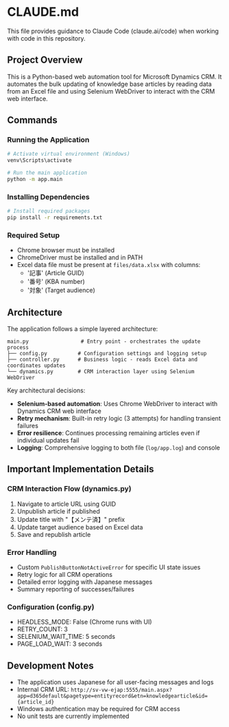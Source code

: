# CLAUDE.md

This file provides guidance to Claude Code (claude.ai/code) when working with code in this repository.

## Project Overview

This is a Python-based web automation tool for Microsoft Dynamics CRM. It automates the bulk updating of knowledge base articles by reading data from an Excel file and using Selenium WebDriver to interact with the CRM web interface.

## Commands

### Running the Application
```bash
# Activate virtual environment (Windows)
venv\Scripts\activate

# Run the main application
python -m app.main
```

### Installing Dependencies
```bash
# Install required packages
pip install -r requirements.txt
```

### Required Setup
- Chrome browser must be installed
- ChromeDriver must be installed and in PATH
- Excel data file must be present at `files/data.xlsx` with columns:
  - '記事' (Article GUID)
  - '番号' (KBA number)
  - '対象' (Target audience)

## Architecture

The application follows a simple layered architecture:

```
main.py                 # Entry point - orchestrates the update process
├── config.py          # Configuration settings and logging setup
├── controller.py      # Business logic - reads Excel data and coordinates updates
└── dynamics.py        # CRM interaction layer using Selenium WebDriver
```

Key architectural decisions:
- **Selenium-based automation**: Uses Chrome WebDriver to interact with Dynamics CRM web interface
- **Retry mechanism**: Built-in retry logic (3 attempts) for handling transient failures
- **Error resilience**: Continues processing remaining articles even if individual updates fail
- **Logging**: Comprehensive logging to both file (`log/app.log`) and console

## Important Implementation Details

### CRM Interaction Flow (dynamics.py)
1. Navigate to article URL using GUID
2. Unpublish article if published
3. Update title with "【メンテ済】" prefix
4. Update target audience based on Excel data
5. Save and republish article

### Error Handling
- Custom `PublishButtonNotActiveError` for specific UI state issues
- Retry logic for all CRM operations
- Detailed error logging with Japanese messages
- Summary reporting of successes/failures

### Configuration (config.py)
- HEADLESS_MODE: False (Chrome runs with UI)
- RETRY_COUNT: 3
- SELENIUM_WAIT_TIME: 5 seconds
- PAGE_LOAD_WAIT: 3 seconds

## Development Notes

- The application uses Japanese for all user-facing messages and logs
- Internal CRM URL: `http://sv-vw-ejap:5555/main.aspx?app=d365default&pagetype=entityrecord&etn=knowledgearticle&id={article_id}`
- Windows authentication may be required for CRM access
- No unit tests are currently implemented